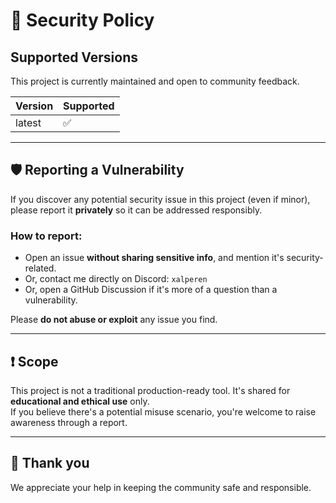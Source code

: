 # 🔐 Security Policy

## Supported Versions

This project is currently maintained and open to community feedback.

| Version | Supported          |
| ------- | ------------------ |
| latest  | ✅                 |

---

## 🛡️ Reporting a Vulnerability

If you discover any potential security issue in this project (even if minor), please report it **privately** so it can be addressed responsibly.

### How to report:
- Open an issue **without sharing sensitive info**, and mention it's security-related.
- Or, contact me directly on Discord: `xalperen`
- Or, open a GitHub Discussion if it's more of a question than a vulnerability.

Please **do not abuse or exploit** any issue you find.

---

## ❗ Scope

This project is not a traditional production-ready tool. It's shared for **educational and ethical use** only.  
If you believe there's a potential misuse scenario, you're welcome to raise awareness through a report.

---

## 🤝 Thank you

We appreciate your help in keeping the community safe and responsible.
